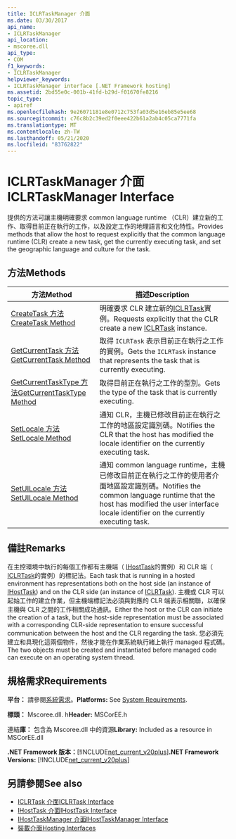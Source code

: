 ```yaml
---
title: ICLRTaskManager 介面
ms.date: 03/30/2017
api_name:
- ICLRTaskManager
api_location:
- mscoree.dll
api_type:
- COM
f1_keywords:
- ICLRTaskManager
helpviewer_keywords:
- ICLRTaskManager interface [.NET Framework hosting]
ms.assetid: 2bd55e0c-001b-41fd-b29d-f01670fe8216
topic_type:
- apiref
ms.openlocfilehash: 9e26071181e8e0712c753fa03d5e16eb85e5ee68
ms.sourcegitcommit: c76c8b2c39ed2f0eee422b61a2ab4c05ca7771fa
ms.translationtype: MT
ms.contentlocale: zh-TW
ms.lasthandoff: 05/21/2020
ms.locfileid: "83762822"
---
```

# <a name="iclrtaskmanager-interface"></a><span data-ttu-id="fb201-102">ICLRTaskManager 介面</span><span class="sxs-lookup"><span data-stu-id="fb201-102">ICLRTaskManager Interface</span></span>
<span data-ttu-id="fb201-103">提供的方法可讓主機明確要求 common language runtime （CLR）建立新的工作、取得目前正在執行的工作，以及設定工作的地理語言和文化特性。</span><span class="sxs-lookup"><span data-stu-id="fb201-103">Provides methods that allow the host to request explicitly that the common language runtime (CLR) create a new task, get the currently executing task, and set the geographic language and culture for the task.</span></span>  
  
## <a name="methods"></a><span data-ttu-id="fb201-104">方法</span><span class="sxs-lookup"><span data-stu-id="fb201-104">Methods</span></span>  
  
|<span data-ttu-id="fb201-105">方法</span><span class="sxs-lookup"><span data-stu-id="fb201-105">Method</span></span>|<span data-ttu-id="fb201-106">描述</span><span class="sxs-lookup"><span data-stu-id="fb201-106">Description</span></span>|  
|------------|-----------------|  
|[<span data-ttu-id="fb201-107">CreateTask 方法</span><span class="sxs-lookup"><span data-stu-id="fb201-107">CreateTask Method</span></span>](../../../../docs/framework/unmanaged-api/hosting/iclrtaskmanager-createtask-method.md)|<span data-ttu-id="fb201-108">明確要求 CLR 建立新的[ICLRTask](iclrtask-interface.md)實例。</span><span class="sxs-lookup"><span data-stu-id="fb201-108">Requests explicitly that the CLR create a new [ICLRTask](iclrtask-interface.md) instance.</span></span>|  
|[<span data-ttu-id="fb201-109">GetCurrentTask 方法</span><span class="sxs-lookup"><span data-stu-id="fb201-109">GetCurrentTask Method</span></span>](iclrtaskmanager-getcurrenttask-method.md)|<span data-ttu-id="fb201-110">取得 `ICLRTask` 表示目前正在執行之工作的實例。</span><span class="sxs-lookup"><span data-stu-id="fb201-110">Gets the `ICLRTask` instance that represents the task that is currently executing.</span></span>|  
|[<span data-ttu-id="fb201-111">GetCurrentTaskType 方法</span><span class="sxs-lookup"><span data-stu-id="fb201-111">GetCurrentTaskType Method</span></span>](iclrtaskmanager-getcurrenttasktype-method.md)|<span data-ttu-id="fb201-112">取得目前正在執行之工作的型別。</span><span class="sxs-lookup"><span data-stu-id="fb201-112">Gets the type of the task that is currently executing.</span></span>|  
|[<span data-ttu-id="fb201-113">SetLocale 方法</span><span class="sxs-lookup"><span data-stu-id="fb201-113">SetLocale Method</span></span>](iclrtaskmanager-setlocale-method.md)|<span data-ttu-id="fb201-114">通知 CLR，主機已修改目前正在執行之工作的地區設定識別碼。</span><span class="sxs-lookup"><span data-stu-id="fb201-114">Notifies the CLR that the host has modified the locale identifier on the currently executing task.</span></span>|  
|[<span data-ttu-id="fb201-115">SetUILocale 方法</span><span class="sxs-lookup"><span data-stu-id="fb201-115">SetUILocale Method</span></span>](iclrtaskmanager-setuilocale-method.md)|<span data-ttu-id="fb201-116">通知 common language runtime，主機已修改目前正在執行之工作的使用者介面地區設定識別碼。</span><span class="sxs-lookup"><span data-stu-id="fb201-116">Notifies the common language runtime that the host has modified the user interface locale identifier on the currently executing task.</span></span>|  
  
## <a name="remarks"></a><span data-ttu-id="fb201-117">備註</span><span class="sxs-lookup"><span data-stu-id="fb201-117">Remarks</span></span>  
 <span data-ttu-id="fb201-118">在主控環境中執行的每個工作都有主機端（ [IHostTask](../../../../docs/framework/unmanaged-api/hosting/ihosttask-interface.md)的實例）和 CLR 端（ [ICLRTask](iclrtask-interface.md)的實例）的標記法。</span><span class="sxs-lookup"><span data-stu-id="fb201-118">Each task that is running in a hosted environment has representations both on the host side (an instance of [IHostTask](../../../../docs/framework/unmanaged-api/hosting/ihosttask-interface.md)) and on the CLR side (an instance of [ICLRTask](iclrtask-interface.md)).</span></span> <span data-ttu-id="fb201-119">主機或 CLR 可以起始工作的建立作業，但主機端標記法必須與對應的 CLR 端表示相關聯，以確保主機與 CLR 之間的工作相關成功通訊。</span><span class="sxs-lookup"><span data-stu-id="fb201-119">Either the host or the CLR can initiate the creation of a task, but the host-side representation must be associated with a corresponding CLR-side representation to ensure successful communication between the host and the CLR regarding the task.</span></span> <span data-ttu-id="fb201-120">您必須先建立和具現化這兩個物件，然後才能在作業系統執行緒上執行 managed 程式碼。</span><span class="sxs-lookup"><span data-stu-id="fb201-120">The two objects must be created and instantiated before managed code can execute on an operating system thread.</span></span>  
  
## <a name="requirements"></a><span data-ttu-id="fb201-121">規格需求</span><span class="sxs-lookup"><span data-stu-id="fb201-121">Requirements</span></span>  
 <span data-ttu-id="fb201-122">**平台：** 請參閱[系統需求](../../get-started/system-requirements.md)。</span><span class="sxs-lookup"><span data-stu-id="fb201-122">**Platforms:** See [System Requirements](../../get-started/system-requirements.md).</span></span>  
  
 <span data-ttu-id="fb201-123">**標頭：** Mscoree.dll. h</span><span class="sxs-lookup"><span data-stu-id="fb201-123">**Header:** MSCorEE.h</span></span>  
  
 <span data-ttu-id="fb201-124">連結**庫：** 包含為 Mscoree.dll 中的資源</span><span class="sxs-lookup"><span data-stu-id="fb201-124">**Library:** Included as a resource in MSCorEE.dll</span></span>  
  
 <span data-ttu-id="fb201-125">**.NET Framework 版本：**[!INCLUDE[net_current_v20plus](../../../../includes/net-current-v20plus-md.md)]</span><span class="sxs-lookup"><span data-stu-id="fb201-125">**.NET Framework Versions:** [!INCLUDE[net_current_v20plus](../../../../includes/net-current-v20plus-md.md)]</span></span>  
  
## <a name="see-also"></a><span data-ttu-id="fb201-126">另請參閱</span><span class="sxs-lookup"><span data-stu-id="fb201-126">See also</span></span>

- [<span data-ttu-id="fb201-127">ICLRTask 介面</span><span class="sxs-lookup"><span data-stu-id="fb201-127">ICLRTask Interface</span></span>](iclrtask-interface.md)
- [<span data-ttu-id="fb201-128">IHostTask 介面</span><span class="sxs-lookup"><span data-stu-id="fb201-128">IHostTask Interface</span></span>](ihosttask-interface.md)
- [<span data-ttu-id="fb201-129">IHostTaskManager 介面</span><span class="sxs-lookup"><span data-stu-id="fb201-129">IHostTaskManager Interface</span></span>](ihosttaskmanager-interface.md)
- [<span data-ttu-id="fb201-130">裝載介面</span><span class="sxs-lookup"><span data-stu-id="fb201-130">Hosting Interfaces</span></span>](hosting-interfaces.md)
